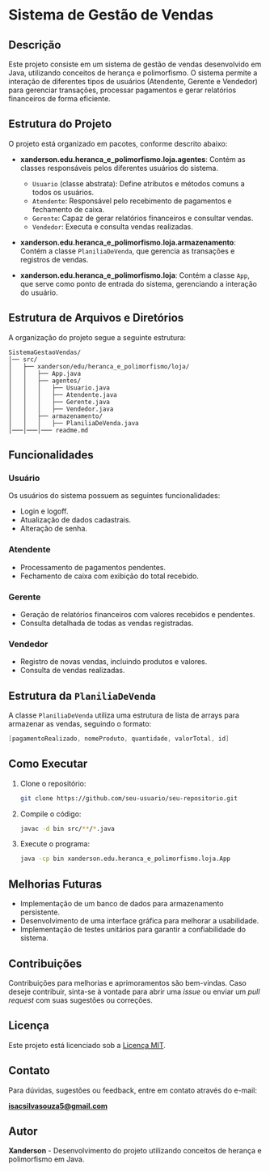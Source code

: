 # Sistema de Gestão de Vendas

## Descrição

Este projeto consiste em um sistema de gestão de vendas desenvolvido em Java, utilizando conceitos de herança e polimorfismo. O sistema permite a interação de diferentes tipos de usuários (Atendente, Gerente e Vendedor) para gerenciar transações, processar pagamentos e gerar relatórios financeiros de forma eficiente.

## Estrutura do Projeto

O projeto está organizado em pacotes, conforme descrito abaixo:

- **xanderson.edu.heranca_e_polimorfismo.loja.agentes**: Contém as classes responsáveis pelos diferentes usuários do sistema.
  - `Usuario` (classe abstrata): Define atributos e métodos comuns a todos os usuários.
  - `Atendente`: Responsável pelo recebimento de pagamentos e fechamento de caixa.
  - `Gerente`: Capaz de gerar relatórios financeiros e consultar vendas.
  - `Vendedor`: Executa e consulta vendas realizadas.

- **xanderson.edu.heranca_e_polimorfismo.loja.armazenamento**: Contém a classe `PlaniliaDeVenda`, que gerencia as transações e registros de vendas.

- **xanderson.edu.heranca_e_polimorfismo.loja**: Contém a classe `App`, que serve como ponto de entrada do sistema, gerenciando a interação do usuário.

## Estrutura de Arquivos e Diretórios

A organização do projeto segue a seguinte estrutura:

```
SistemaGestaoVendas/
│── src/
│   ├── xanderson/edu/heranca_e_polimorfismo/loja/
│   │   ├── App.java
│   │   ├── agentes/
│   │   │   ├── Usuario.java
│   │   │   ├── Atendente.java
│   │   │   ├── Gerente.java
│   │   │   ├── Vendedor.java
│   │   ├── armazenamento/
│   │   │   ├── PlaniliaDeVenda.java
│───│───│─── readme.md
```

## Funcionalidades

### Usuário

Os usuários do sistema possuem as seguintes funcionalidades:

- Login e logoff.
- Atualização de dados cadastrais.
- Alteração de senha.

### Atendente

- Processamento de pagamentos pendentes.
- Fechamento de caixa com exibição do total recebido.

### Gerente

- Geração de relatórios financeiros com valores recebidos e pendentes.
- Consulta detalhada de todas as vendas registradas.

### Vendedor

- Registro de novas vendas, incluindo produtos e valores.
- Consulta de vendas realizadas.

## Estrutura da `PlaniliaDeVenda`

A classe `PlaniliaDeVenda` utiliza uma estrutura de lista de arrays para armazenar as vendas, seguindo o formato:

```java
[pagamentoRealizado, nomeProduto, quantidade, valorTotal, id]
```

## Como Executar

1. Clone o repositório:
   ```sh
   git clone https://github.com/seu-usuario/seu-repositorio.git
   ```
2. Compile o código:
   ```sh
   javac -d bin src/**/*.java
   ```
3. Execute o programa:
   ```sh
   java -cp bin xanderson.edu.heranca_e_polimorfismo.loja.App
   ```

## Melhorias Futuras

- Implementação de um banco de dados para armazenamento persistente.
- Desenvolvimento de uma interface gráfica para melhorar a usabilidade.
- Implementação de testes unitários para garantir a confiabilidade do sistema.

## Contribuições

Contribuições para melhorias e aprimoramentos são bem-vindas. Caso deseje contribuir, sinta-se à vontade para abrir uma _issue_ ou enviar um _pull request_ com suas sugestões ou correções.

## Licença

Este projeto está licenciado sob a [Licença MIT](LICENSE).

## Contato

Para dúvidas, sugestões ou feedback, entre em contato através do e-mail:

**isacsilvasouza5@gmail.com**


## Autor

**Xanderson** - Desenvolvimento do projeto utilizando conceitos de herança e polimorfismo em Java.

